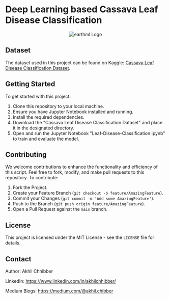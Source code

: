 # Deep Learning based Cassava Leaf Disease Classification
<p align="center">
  <img src="https://github.com/akhilchibber/Leaf-Disease-Classification/blob/main/Leaf-Disease.png?raw=true" alt="earthml Logo">
</p>

## Dataset
The dataset used in this project can be found on Kaggle: [Cassava Leaf Disease Classification Dataset](https://www.kaggle.com/datasets/nirmalsankalana/cassava-leaf-disease-classification/code). 

## Getting Started
To get started with this project:

1. Clone this repository to your local machine.
2. Ensure you have Jupyter Notebook installed and running.
3. Install the required dependencies.
4. Download the "Cassava Leaf Disease Classification Dataset" and place it in the designated directory.
5. Open and run the Jupyter Notebook "Leaf-Disease-Classification.ipynb" to train and evaluate the model.

## Contributing
We welcome contributions to enhance the functionality and efficiency of this script. Feel free to fork, modify, and make pull requests to this repository. To contribute:

1. Fork the Project.
2. Create your Feature Branch (`git checkout -b feature/AmazingFeature`).
3. Commit your Changes (`git commit -m 'Add some AmazingFeature'`).
4. Push to the Branch (`git push origin feature/AmazingFeature`).
5. Open a Pull Request against the `main` branch.

## License

This project is licensed under the MIT License - see the `LICENSE` file for details.

## Contact

Author: Akhil Chhibber

LinkedIn: https://www.linkedin.com/in/akhilchhibber/

Medium Blogs: https://medium.com/@akhil.chibber
